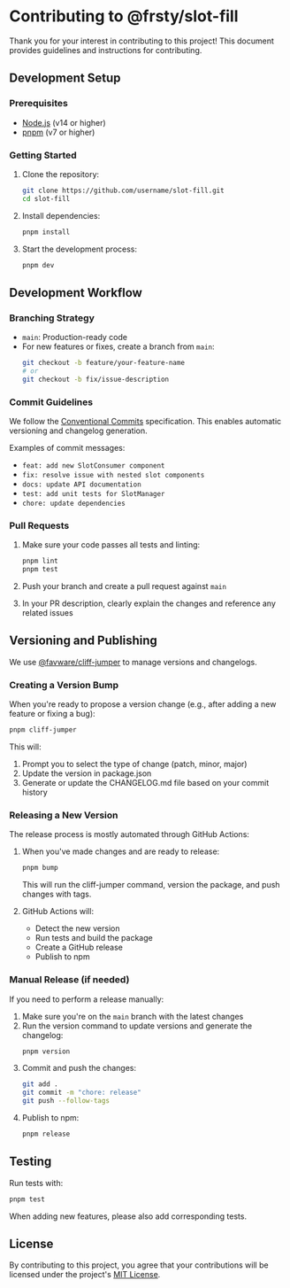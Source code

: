 # Contributing to @frsty/slot-fill

Thank you for your interest in contributing to this project! This document provides guidelines and instructions for contributing.

## Development Setup

### Prerequisites

- [Node.js](https://nodejs.org/) (v14 or higher)
- [pnpm](https://pnpm.io/) (v7 or higher)

### Getting Started

1. Clone the repository:
   ```bash
   git clone https://github.com/username/slot-fill.git
   cd slot-fill
   ```

2. Install dependencies:
   ```bash
   pnpm install
   ```

3. Start the development process:
   ```bash
   pnpm dev
   ```

## Development Workflow

### Branching Strategy

- `main`: Production-ready code
- For new features or fixes, create a branch from `main`:
  ```bash
  git checkout -b feature/your-feature-name
  # or
  git checkout -b fix/issue-description
  ```

### Commit Guidelines

We follow the [Conventional Commits](https://www.conventionalcommits.org/) specification. This enables automatic versioning and changelog generation.

Examples of commit messages:
- `feat: add new SlotConsumer component`
- `fix: resolve issue with nested slot components`
- `docs: update API documentation`
- `test: add unit tests for SlotManager`
- `chore: update dependencies`

### Pull Requests

1. Make sure your code passes all tests and linting:
   ```bash
   pnpm lint
   pnpm test
   ```

2. Push your branch and create a pull request against `main`

3. In your PR description, clearly explain the changes and reference any related issues

## Versioning and Publishing

We use [@favware/cliff-jumper](https://github.com/favware/cliff-jumper) to manage versions and changelogs.

### Creating a Version Bump

When you're ready to propose a version change (e.g., after adding a new feature or fixing a bug):

```bash
pnpm cliff-jumper
```

This will:
1. Prompt you to select the type of change (patch, minor, major)
2. Update the version in package.json
3. Generate or update the CHANGELOG.md file based on your commit history

### Releasing a New Version

The release process is mostly automated through GitHub Actions:

1. When you've made changes and are ready to release:
   ```bash
   pnpm bump
   ```
   This will run the cliff-jumper command, version the package, and push changes with tags.

2. GitHub Actions will:
   - Detect the new version
   - Run tests and build the package
   - Create a GitHub release
   - Publish to npm

### Manual Release (if needed)

If you need to perform a release manually:

1. Make sure you're on the `main` branch with the latest changes
2. Run the version command to update versions and generate the changelog:
   ```bash
   pnpm version
   ```
3. Commit and push the changes:
   ```bash
   git add .
   git commit -m "chore: release"
   git push --follow-tags
   ```
4. Publish to npm:
   ```bash
   pnpm release
   ```

## Testing

Run tests with:
```bash
pnpm test
```

When adding new features, please also add corresponding tests.

## License

By contributing to this project, you agree that your contributions will be licensed under the project's [MIT License](./LICENSE).